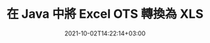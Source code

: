 ---
############################# Static ############################
layout: "autogen-gist"
date: 2021-10-02T14:22:14+03:00
draft: false
path: "zh/total/java/conversion/ots-to-xls/"
other_out_formats: "PDF DOC DOCX DOCM DOT DOTX DOTM TXT RTF HTML HTM MHTML MHT XLS XLSX XLSM XLSB XLT XLTX XLTM XLAM CSV TSV DIF SXC FODS PPT PPTX PPS PPSX PPSM POT POTX PPTM POTM ODT OTT OTP ODP ODS EMZ WMZ SVG SVGZ XPS TEX DCM WMF EMF BMP PNG GIF JPEG TIFF ICO WEBP JP2 TGA PSB PSD EPUB MD XML JSON DICOM FODP JPG"
ad_headline: "Java OTS 到 XLS 的轉換"
ad_description: "OTS 到 XLS 文檔轉換 API for Java |支持 100 多種文件格式"

############################# Head ############################
head_title: "通過 Java 電子表格轉換 API 將 Excel OTS 轉換為 XLS"
head_description: "100% 原生 Java 文檔轉換庫，可將 Excel 電子表格 OTS 轉換為 XLS 以及 Java 應用程序中的 100 多種其他圖像和文檔文件格式。"

############################# Header ############################
title: "在 Java 中將 Excel OTS 轉換為 XLS"
description: "使用本機 Excel 文檔轉換庫 - 在任何類型的基於 Java 的應用程序中以最高精度將 OTS 轉換為 XLS 和 100 多種其他文件格式。使用一組先進的文檔轉換功能來保持掌控，並根據自己的喜好自定義轉換後文檔的外觀。無需使用任何外部 API 或軟件，以編程方式將所有流行的 Excel 工作表格式與 Word 文檔、PowerPoint 演示文稿、PDF、Photoshop、電子書、Web 和圖像文件格式相互轉換。使用 Java Excel 轉換 API，可以輕鬆地一次轉換整個文檔，或者根據選擇性的頁面範圍或不同的頁碼選擇源文檔的特定頁面，以輕鬆轉換為支持的文檔格式。"

############################# SubMenu ############################
submenu:
    enable: false

############################# Content ############################
content:
    enable: true
    block:
    - title_left: "如何在 Java 中將 OTS 轉換為 XLS"
      content_left: |
          使用三個簡單的步驟在 Java 中執行 OTS 到 XLS 文件的轉換。按原樣查看轉換後的文檔或將其呈現為 HTML，而無需任何外部軟件依賴。

          -   創建 **Converter** 類的新實例並加載 OTS 文件
          -   為 XLS 文檔類型設置 **ConvertOptions**
          -   調用**Converter**類實例的**Convert**方法轉換為XLS
          -   設置 HTML 查看器的選項
          -   創建 **Viewer** 對像以將轉換後的 XLS 視為 HTML
          
      title_right: "下載和安裝說明"
      content_right: |
          您需要 `GroupDocs.Conversion` 和 `GroupDocs.Viewer` 命名空間來在 100 多種文檔和圖像文件格式之間進行轉換，例如 PDF、Microsoft Word、Excel、PowerPoint、Project、Visio、Outlook、HTML 和圖表。探索 Conholdate.Total 提供的其他 [Office 文檔 Java API](https://products.conholdate.com/total/java/)。
          
          從 [下載](https://downloads.conholdate.com/total/java) 獲取相應的程序集文件或從 [Maven](https://repository.conholdate.com/webapp/#/artifacts/browse/tree/General/repo) 獲取整個包，以將 `Conholdate.Total for Java` 直接添加到您的工作區中。
          
      gisthash: "675fd7fb45acf595fd9f872593eb2899"
      gistfile: "excel-worksheet-to-pdf-conversion.java"

    - title_left: "將 Excel 轉換為 PDF/Word/HTML/PPTX"
      content_left: |
          將您的 Excel 工作表轉換為其他流行的文檔格式，例如 PDF、HTML、PowerPoint 演示文稿和 Java 中的文字處理文件格式。加載源 Excel 電子表格（XLS、XLSX）文件並將其另存為各種受支持文件格式的轉換文檔。

          -   創建 **Converter** 對象並將源 Excel 文件傳遞給它
          -   實例化正確的 **ConvertOptions** 類，例如（**PdfConvertOptions** 用於轉換為 PDF，**WordProcessingConvertOptions** 用於轉換為 Word 格式，**MarkupConvertOptions** 用於轉換為 HTML，**PresentationConvertOptions** 用於轉換為 PowerPoint 格式）
          -   調用**Converter**類實例的**Convert**方法轉換為PDF/HTML/PPTX或DOCX文檔格式
          
      title_right: "轉換整個文檔或特定頁面"
      content_right: |
          使用 Java 文檔轉換 API 非常簡單且獨立於平台，因為它不需要安裝任何外部應用程序（例如 Microsoft Office）來執行從 Excel 到其他文件格式的轉換。根據不同的頁碼選擇所需頁面的列表，或將連續的頁面範圍轉換為一種受支持的文檔格式。
          
          使用擴展選項加載源文檔，以在文件轉換過程中管理受保護文檔中的註釋、註釋、水印和密碼。您還可以使用一組靈活的文檔操作功能自定義轉換後文檔的外觀。
          
      gisthash: "675fd7fb45acf595fd9f872593eb2899"
      gistfile: "excel-to-pdf-word-html-powerpoint-conversion.java"
          
    - title_left: "將受密碼保護的 OTS 轉換為 XLS"
      content_left: |
          在基於 Java 的應用程序中準確加載和轉換受密碼保護的文檔。文件格式轉換 API 還支持渲染來自不同來源的遠程文檔，包括 S3、Blob、FTP、Stream、URL 或本地磁盤。

          -   創建 **Converter** 類的新實例並傳遞源文檔路徑
          -   實例化正確的 **ConvertOptions** 類，例如（PdfConvertOptions、WordProcessingConvertOptions、SpreadsheetConvertOptions 等）
          -   調用 **Converter** 類實例的 **Convert** 方法並為轉換後的文檔傳遞文件名
        
      title_right: "源文件信息提取"
      content_right: |
          文檔信息提取功能不僅可以獲取有關源文檔文件的基本信息，還支持提取一些有價值的文件格式特定信息，例如 Microsoft Project 文件的項目開始和結束日期、PDF 文檔的任何打印限制、包含在 Outlook 數據文件等中的文件夾列表。

          在使用 NetBeans、IntelliJ IDEA 和 Eclipse 等開發環境的同時，在 Windows、Linux 或 macOS 等不同操作系統上轉換流行的文檔文件格式。
          
      gisthash: "35e23082b8fa43502d6784c38947eef1"
      gistfile: "password-protected-word-document-to-pdf-conversion.java"

    - title_left: "將水印添加到 Excel 並轉換為 PDF"
      content_left: |
          Java 文檔轉換 API 允許您準確地將 Excel 工作表文檔與原始文件完全一樣地轉換，並將文本水印應用於轉換後的文檔頁面。使用字體、顏色、寬度、高度、背景和旋轉角度等水印選項，同時將文本水印添加到 Excel 文檔並轉換為 PDF 文件。

          -   創建 **Converter** 類的新實例並加載輸入文檔
          -   實例化正確的 **ConvertOptions** 類，例如（PdfConvertOptions、WordProcessingConvertOptions、SpreadsheetConvertOptions 等）
          -   設置 **ConvertOptions** 實例的 **Watermark** 屬性
          -   指定水印屬性（顏色、寬度、文本、高度等）
          -   調用**Converter**類實例的**Convert**方法轉換為PDF
        
      title_right: "緩存轉換後的文檔結果"
      content_right: |
          在某些情況下，轉換後的文檔尺寸更大，轉換需要時間。文檔轉換庫提供緩存功能以有效管理此類情況並加快重複轉換過程。啟用 ICache 接口以使用擴展點與自定義緩存實現一起工作，並根據您的喜好控制緩存轉換。

          轉換結果默認保存到本地驅動器，但任何類型的緩存存儲都可以通過實現適當的接口來支持，例如 Amazon S3、Dropbox、Google Drive、Windows Azure、Reddis 或任何其他接口。
          
      gisthash: "6999e55b491eea2906d7fefe2e636e33"
      gistfile: "add-watermark-to-excel-worksheet-and-convert-to-pdf.java"
############################# About Formats ############################
about_formats:
    enable: false
############################# More Formats ############################
more_formats:
    enable: true
    auto: false
    other_out_formats: PDF DOC DOCX DOCM DOT DOTX DOTM TXT RTF HTML HTM MHTML MHT XLS XLSX XLSM XLSB XLT XLTX XLTM XLAM CSV TSV DIF SXC FODS PPT PPTX PPS PPSX PPSM POT POTX PPTM POTM ODT OTT OTP ODP ODS EMZ WMZ SVG SVGZ XPS TEX DCM WMF EMF BMP PNG GIF JPEG TIFF ICO WEBP JP2 TGA PSB PSD EPUB MD XML JSON DICOM FODP JPG
############################# Back to top ###############################
back_to_top:
  enable: true
---